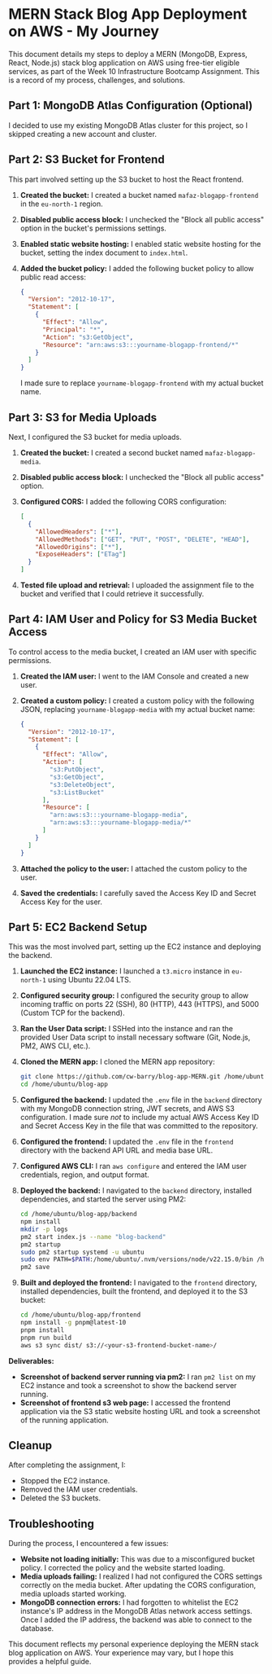 # MERN Stack Blog App Deployment on AWS - My Journey

This document details my steps to deploy a MERN (MongoDB, Express, React, Node.js) stack blog application on AWS using free-tier eligible services, as part of the Week 10 Infrastructure Bootcamp Assignment. This is a record of my process, challenges, and solutions.

## Part 1: MongoDB Atlas Configuration (Optional)

I decided to use my existing MongoDB Atlas cluster for this project, so I skipped creating a new account and cluster.

## Part 2: S3 Bucket for Frontend

This part involved setting up the S3 bucket to host the React frontend.

1.  **Created the bucket:** I created a bucket named `mafaz-blogapp-frontend` in the `eu-north-1` region.
2.  **Disabled public access block:** I unchecked the "Block all public access" option in the bucket's permissions settings.
3.  **Enabled static website hosting:** I enabled static website hosting for the bucket, setting the index document to `index.html`.
4.  **Added the bucket policy:** I added the following bucket policy to allow public read access:

    ```json
    {
      "Version": "2012-10-17",
      "Statement": [
        {
          "Effect": "Allow",
          "Principal": "*",
          "Action": "s3:GetObject",
          "Resource": "arn:aws:s3:::yourname-blogapp-frontend/*"
        }
      ]
    }
    ```

    I made sure to replace `yourname-blogapp-frontend` with my actual bucket name.

## Part 3: S3 for Media Uploads

Next, I configured the S3 bucket for media uploads.

1.  **Created the bucket:** I created a second bucket named `mafaz-blogapp-media`.
2.  **Disabled public access block:** I unchecked the "Block all public access" option.
3.  **Configured CORS:** I added the following CORS configuration:

    ```json
    [
      {
        "AllowedHeaders": ["*"],
        "AllowedMethods": ["GET", "PUT", "POST", "DELETE", "HEAD"],
        "AllowedOrigins": ["*"],
        "ExposeHeaders": ["ETag"]
      }
    ]
    ```

4.  **Tested file upload and retrieval:** I uploaded the assignment file to the bucket and verified that I could retrieve it successfully.

## Part 4: IAM User and Policy for S3 Media Bucket Access

To control access to the media bucket, I created an IAM user with specific permissions.

1.  **Created the IAM user:** I went to the IAM Console and created a new user.
2.  **Created a custom policy:** I created a custom policy with the following JSON, replacing `yourname-blogapp-media` with my actual bucket name:

    ```json
    {
      "Version": "2012-10-17",
      "Statement": [
        {
          "Effect": "Allow",
          "Action": [
            "s3:PutObject",
            "s3:GetObject",
            "s3:DeleteObject",
            "s3:ListBucket"
          ],
          "Resource": [
            "arn:aws:s3:::yourname-blogapp-media",
            "arn:aws:s3:::yourname-blogapp-media/*"
          ]
        }
      ]
    }
    ```

3.  **Attached the policy to the user:** I attached the custom policy to the user.
4.  **Saved the credentials:** I carefully saved the Access Key ID and Secret Access Key for the user.

## Part 5: EC2 Backend Setup

This was the most involved part, setting up the EC2 instance and deploying the backend.

1.  **Launched the EC2 instance:** I launched a `t3.micro` instance in `eu-north-1` using Ubuntu 22.04 LTS.
2.  **Configured security group:** I configured the security group to allow incoming traffic on ports 22 (SSH), 80 (HTTP), 443 (HTTPS), and 5000 (Custom TCP for the backend).
3.  **Ran the User Data script:** I SSHed into the instance and ran the provided User Data script to install necessary software (Git, Node.js, PM2, AWS CLI, etc.).
4.  **Cloned the MERN app:** I cloned the MERN app repository:

    ```bash
    git clone https://github.com/cw-barry/blog-app-MERN.git /home/ubuntu/blog-app
    cd /home/ubuntu/blog-app
    ```

5.  **Configured the backend:** I updated the `.env` file in the `backend` directory with my MongoDB connection string, JWT secrets, and AWS S3 configuration. I made sure *not* to include my actual AWS Access Key ID and Secret Access Key in the file that was committed to the repository.
6.  **Configured the frontend:** I updated the `.env` file in the `frontend` directory with the backend API URL and media base URL.
7.  **Configured AWS CLI:** I ran `aws configure` and entered the IAM user credentials, region, and output format.
8.  **Deployed the backend:** I navigated to the `backend` directory, installed dependencies, and started the server using PM2:

    ```bash
    cd /home/ubuntu/blog-app/backend
    npm install
    mkdir -p logs
    pm2 start index.js --name "blog-backend"
    pm2 startup
    sudo pm2 startup systemd -u ubuntu
    sudo env PATH=$PATH:/home/ubuntu/.nvm/versions/node/v22.15.0/bin /home/ubuntu/.nvm/versions/node/v22.15.0/lib/node_modules/pm2/bin/pm2 startup systemd -u ubuntu --hp /home/ubuntu
    pm2 save
    ```

9.  **Built and deployed the frontend:** I navigated to the `frontend` directory, installed dependencies, built the frontend, and deployed it to the S3 bucket:

    ```bash
    cd /home/ubuntu/blog-app/frontend
    npm install -g pnpm@latest-10
    pnpm install
    pnpm run build
    aws s3 sync dist/ s3://<your-s3-frontend-bucket-name>/
    ```

**Deliverables:**

*   **Screenshot of backend server running via pm2:** I ran `pm2 list` on my EC2 instance and took a screenshot to show the backend server running.
*   **Screenshot of frontend s3 web page:** I accessed the frontend application via the S3 static website hosting URL and took a screenshot of the running application.

## Cleanup

After completing the assignment, I:

*   Stopped the EC2 instance.
*   Removed the IAM user credentials.
*   Deleted the S3 buckets.

## Troubleshooting

During the process, I encountered a few issues:

*   **Website not loading initially:** This was due to a misconfigured bucket policy. I corrected the policy and the website started loading.
*   **Media uploads failing:** I realized I had not configured the CORS settings correctly on the media bucket. After updating the CORS configuration, media uploads started working.
*   **MongoDB connection errors:** I had forgotten to whitelist the EC2 instance's IP address in the MongoDB Atlas network access settings. Once I added the IP address, the backend was able to connect to the database.

This document reflects my personal experience deploying the MERN stack blog application on AWS. Your experience may vary, but I hope this provides a helpful guide.
